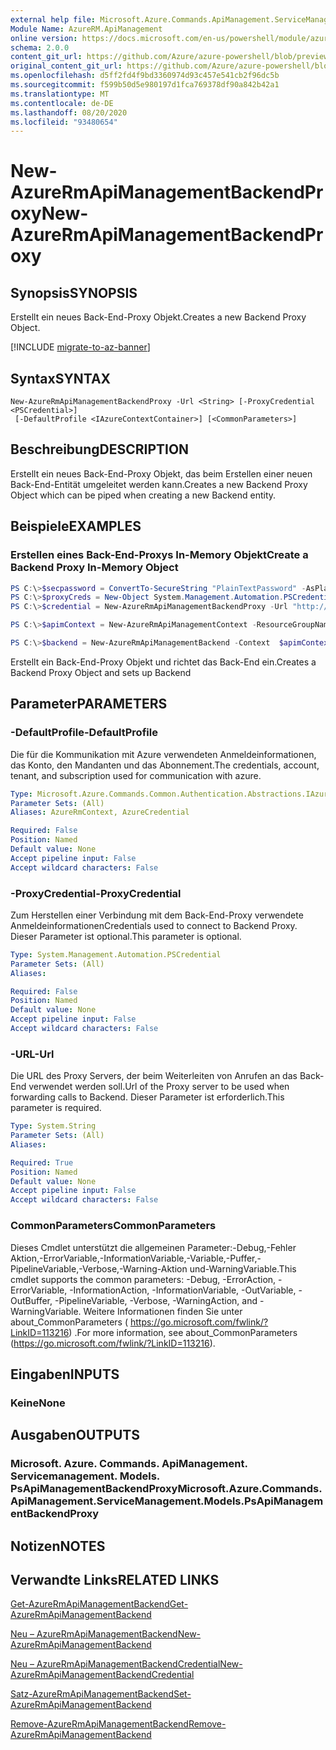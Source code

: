 ```yaml
---
external help file: Microsoft.Azure.Commands.ApiManagement.ServiceManagement.dll-Help.xml
Module Name: AzureRM.ApiManagement
online version: https://docs.microsoft.com/en-us/powershell/module/azurerm.apimanagement/new-azurermapimanagementbackendproxy
schema: 2.0.0
content_git_url: https://github.com/Azure/azure-powershell/blob/preview/src/ResourceManager/ApiManagement/Commands.ApiManagement/help/New-AzureRmApiManagementBackendProxy.md
original_content_git_url: https://github.com/Azure/azure-powershell/blob/preview/src/ResourceManager/ApiManagement/Commands.ApiManagement/help/New-AzureRmApiManagementBackendProxy.md
ms.openlocfilehash: d5ff2fd4f9bd3360974d93c457e541cb2f96dc5b
ms.sourcegitcommit: f599b50d5e980197d1fca769378df90a842b42a1
ms.translationtype: MT
ms.contentlocale: de-DE
ms.lasthandoff: 08/20/2020
ms.locfileid: "93480654"
---
```

# <span data-ttu-id="519d1-101">New-AzureRmApiManagementBackendProxy</span><span class="sxs-lookup"><span data-stu-id="519d1-101">New-AzureRmApiManagementBackendProxy</span></span>

## <span data-ttu-id="519d1-102">Synopsis</span><span class="sxs-lookup"><span data-stu-id="519d1-102">SYNOPSIS</span></span>
<span data-ttu-id="519d1-103">Erstellt ein neues Back-End-Proxy Objekt.</span><span class="sxs-lookup"><span data-stu-id="519d1-103">Creates a new Backend Proxy Object.</span></span>

[!INCLUDE [migrate-to-az-banner](../../includes/migrate-to-az-banner.md)]

## <span data-ttu-id="519d1-104">Syntax</span><span class="sxs-lookup"><span data-stu-id="519d1-104">SYNTAX</span></span>

```
New-AzureRmApiManagementBackendProxy -Url <String> [-ProxyCredential <PSCredential>]
 [-DefaultProfile <IAzureContextContainer>] [<CommonParameters>]
```

## <span data-ttu-id="519d1-105">Beschreibung</span><span class="sxs-lookup"><span data-stu-id="519d1-105">DESCRIPTION</span></span>
<span data-ttu-id="519d1-106">Erstellt ein neues Back-End-Proxy Objekt, das beim Erstellen einer neuen Back-End-Entität umgeleitet werden kann.</span><span class="sxs-lookup"><span data-stu-id="519d1-106">Creates a new Backend Proxy Object which can be piped when creating a new Backend entity.</span></span>

## <span data-ttu-id="519d1-107">Beispiele</span><span class="sxs-lookup"><span data-stu-id="519d1-107">EXAMPLES</span></span>

### <span data-ttu-id="519d1-108">Erstellen eines Back-End-Proxys In-Memory Objekt</span><span class="sxs-lookup"><span data-stu-id="519d1-108">Create a Backend Proxy In-Memory Object</span></span>
```powershell
PS C:\>$secpassword = ConvertTo-SecureString "PlainTextPassword" -AsPlainText -Force
PS C:\>$proxyCreds = New-Object System.Management.Automation.PSCredential ("foo", $secpassword)
PS C:\>$credential = New-AzureRmApiManagementBackendProxy -Url "http://12.168.1.1:8080" -ProxyCredential $proxyCreds

PS C:\>$apimContext = New-AzureRmApiManagementContext -ResourceGroupName "Api-Default-WestUS" -ServiceName "contoso"

PS C:\>$backend = New-AzureRmApiManagementBackend -Context  $apimContext -BackendId 123 -Url 'https://contoso.com/awesomeapi' -Protocol http -Title "first backend" -SkipCertificateChainValidation $true -Proxy $credential -Description "backend with proxy server"
```

<span data-ttu-id="519d1-109">Erstellt ein Back-End-Proxy Objekt und richtet das Back-End ein.</span><span class="sxs-lookup"><span data-stu-id="519d1-109">Creates a Backend Proxy Object and sets up Backend</span></span>

## <span data-ttu-id="519d1-110">Parameter</span><span class="sxs-lookup"><span data-stu-id="519d1-110">PARAMETERS</span></span>

### <span data-ttu-id="519d1-111">-DefaultProfile</span><span class="sxs-lookup"><span data-stu-id="519d1-111">-DefaultProfile</span></span>
<span data-ttu-id="519d1-112">Die für die Kommunikation mit Azure verwendeten Anmeldeinformationen, das Konto, den Mandanten und das Abonnement.</span><span class="sxs-lookup"><span data-stu-id="519d1-112">The credentials, account, tenant, and subscription used for communication with azure.</span></span>

```yaml
Type: Microsoft.Azure.Commands.Common.Authentication.Abstractions.IAzureContextContainer
Parameter Sets: (All)
Aliases: AzureRmContext, AzureCredential

Required: False
Position: Named
Default value: None
Accept pipeline input: False
Accept wildcard characters: False
```

### <span data-ttu-id="519d1-113">-ProxyCredential</span><span class="sxs-lookup"><span data-stu-id="519d1-113">-ProxyCredential</span></span>
<span data-ttu-id="519d1-114">Zum Herstellen einer Verbindung mit dem Back-End-Proxy verwendete Anmeldeinformationen</span><span class="sxs-lookup"><span data-stu-id="519d1-114">Credentials used to connect to Backend Proxy.</span></span> <span data-ttu-id="519d1-115">Dieser Parameter ist optional.</span><span class="sxs-lookup"><span data-stu-id="519d1-115">This parameter is optional.</span></span>

```yaml
Type: System.Management.Automation.PSCredential
Parameter Sets: (All)
Aliases:

Required: False
Position: Named
Default value: None
Accept pipeline input: False
Accept wildcard characters: False
```

### <span data-ttu-id="519d1-116">-URL</span><span class="sxs-lookup"><span data-stu-id="519d1-116">-Url</span></span>
<span data-ttu-id="519d1-117">Die URL des Proxy Servers, der beim Weiterleiten von Anrufen an das Back-End verwendet werden soll.</span><span class="sxs-lookup"><span data-stu-id="519d1-117">Url of the Proxy server to be used when forwarding calls to Backend.</span></span>
<span data-ttu-id="519d1-118">Dieser Parameter ist erforderlich.</span><span class="sxs-lookup"><span data-stu-id="519d1-118">This parameter is required.</span></span>

```yaml
Type: System.String
Parameter Sets: (All)
Aliases:

Required: True
Position: Named
Default value: None
Accept pipeline input: False
Accept wildcard characters: False
```

### <span data-ttu-id="519d1-119">CommonParameters</span><span class="sxs-lookup"><span data-stu-id="519d1-119">CommonParameters</span></span>
<span data-ttu-id="519d1-120">Dieses Cmdlet unterstützt die allgemeinen Parameter:-Debug,-Fehler Aktion,-ErrorVariable,-InformationVariable,-Variable,-Puffer,-PipelineVariable,-Verbose,-Warning-Aktion und-WarningVariable.</span><span class="sxs-lookup"><span data-stu-id="519d1-120">This cmdlet supports the common parameters: -Debug, -ErrorAction, -ErrorVariable, -InformationAction, -InformationVariable, -OutVariable, -OutBuffer, -PipelineVariable, -Verbose, -WarningAction, and -WarningVariable.</span></span> <span data-ttu-id="519d1-121">Weitere Informationen finden Sie unter about_CommonParameters ( https://go.microsoft.com/fwlink/?LinkID=113216) .</span><span class="sxs-lookup"><span data-stu-id="519d1-121">For more information, see about_CommonParameters (https://go.microsoft.com/fwlink/?LinkID=113216).</span></span>

## <span data-ttu-id="519d1-122">Eingaben</span><span class="sxs-lookup"><span data-stu-id="519d1-122">INPUTS</span></span>

### <span data-ttu-id="519d1-123">Keine</span><span class="sxs-lookup"><span data-stu-id="519d1-123">None</span></span>

## <span data-ttu-id="519d1-124">Ausgaben</span><span class="sxs-lookup"><span data-stu-id="519d1-124">OUTPUTS</span></span>

### <span data-ttu-id="519d1-125">Microsoft. Azure. Commands. ApiManagement. Servicemanagement. Models. PsApiManagementBackendProxy</span><span class="sxs-lookup"><span data-stu-id="519d1-125">Microsoft.Azure.Commands.ApiManagement.ServiceManagement.Models.PsApiManagementBackendProxy</span></span>

## <span data-ttu-id="519d1-126">Notizen</span><span class="sxs-lookup"><span data-stu-id="519d1-126">NOTES</span></span>

## <span data-ttu-id="519d1-127">Verwandte Links</span><span class="sxs-lookup"><span data-stu-id="519d1-127">RELATED LINKS</span></span>

[<span data-ttu-id="519d1-128">Get-AzureRmApiManagementBackend</span><span class="sxs-lookup"><span data-stu-id="519d1-128">Get-AzureRmApiManagementBackend</span></span>](./Get-AzureRmApiManagementBackend)

[<span data-ttu-id="519d1-129">Neu – AzureRmApiManagementBackend</span><span class="sxs-lookup"><span data-stu-id="519d1-129">New-AzureRmApiManagementBackend</span></span>](./New-AzureRmApiManagementBackend.md)

[<span data-ttu-id="519d1-130">Neu – AzureRmApiManagementBackendCredential</span><span class="sxs-lookup"><span data-stu-id="519d1-130">New-AzureRmApiManagementBackendCredential</span></span>](./New-AzureRmApiManagementBackendCredential.md)

[<span data-ttu-id="519d1-131">Satz-AzureRmApiManagementBackend</span><span class="sxs-lookup"><span data-stu-id="519d1-131">Set-AzureRmApiManagementBackend</span></span>](./Set-AzureRmApiManagementBackend.md)

[<span data-ttu-id="519d1-132">Remove-AzureRmApiManagementBackend</span><span class="sxs-lookup"><span data-stu-id="519d1-132">Remove-AzureRmApiManagementBackend</span></span>](./Remove-AzureRmApiManagementBackend.md)
